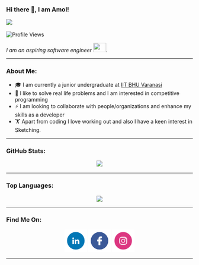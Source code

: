 ### Hi there 👋, I am Amol!

<img src="https://img.shields.io/github/followers/AmolSamota?style=social"/>

![Profile Views](https://gpvc.arturio.dev/AmolSamota)

<p>
 <i>
    I am an aspiring software engineer <img src="https://raw.githubusercontent.com/TheDudeThatCode/TheDudeThatCode/master/Assets/Developer.gif" width=35 height=25>.
 </i>
</p>

---

### About Me:

- 🎓 I am currently a junior undergraduate at <a href="https://www.iitbhu.ac.in/"> IIT BHU Varanasi </a>
- 👨‍ I like to solve real life problems and I am interested in competitive programming
- ⚡ I am looking to collaborate with people/organizations and enhance my skills as a developer
- 🏋 Apart from coding I love working out and also I have a keen interest in Sketching.

---
<!-- <p align="center">
  <a href="https://github.com/karthikeysaxena2507">
    <img src="https://github-readme-stats.vercel.app/api?username=karthikeysaxena2507&show_icons=true&hide=issues&theme=radical"/>
  </a>
</p> -->
### GitHub Stats:
<p align="center">
  <a href="https://github.com/AmolSamota">
    <img src="https://github-readme-stats.vercel.app/api?username=AmolSamota&show_icons=true&hide=issues&theme=radical"/>
  </a>
</p>

---

### Top Languages: 
<p align="center">
  <a href="https://github.com/AmolSamota">
    <img src="https://github-readme-stats.vercel.app/api/top-langs/?username=AmolSamota&hide=html,css&theme=radical" align="center" />
  </a>
</p>

---

### Find Me On:
<p align="center">
 <a href="https://www.linkedin.com/in/amol-samota-070b38178/"><img src="https://github.com/aritraroy/social-icons/blob/master/linkedin-icon.png?raw=true" width="60"></a>
<a href="https://www.facebook.com/amol.samota"><img src="https://github.com/aritraroy/social-icons/blob/master/facebook-icon.png?raw=true" width="60"></a>
<a href="https://www.instagram.com/amol.samota/"><img src="https://github.com/aritraroy/social-icons/blob/master/instagram-icon.png?raw=true" width="60"></a>
</p>

---

<!-- ### My Portfolio: [Amol Samota](https://amolsamota.netlify.app/) -->
<!-- ### My Codeforces Profile: [amol.samota](https://codeforces.com/profile/amol.samota) -->

